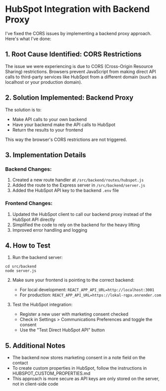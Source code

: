 # HubSpot Integration with Backend Proxy

I've fixed the CORS issues by implementing a backend proxy approach. Here's what I've done:

## 1. Root Cause Identified: CORS Restrictions

The issue we were experiencing is due to CORS (Cross-Origin Resource Sharing) restrictions. Browsers prevent JavaScript from making direct API calls to third-party services like HubSpot from a different domain (such as localhost or your production domain).

## 2. Solution Implemented: Backend Proxy

The solution is to:
- Make API calls to your own backend
- Have your backend make the API calls to HubSpot
- Return the results to your frontend

This way the browser's CORS restrictions are not triggered.

## 3. Implementation Details

### Backend Changes:
1. Created a new route handler at `/src/backend/routes/hubspot.js`
2. Added the route to the Express server in `/src/backend/server.js`
3. Added the HubSpot API key to the backend `.env` file

### Frontend Changes:
1. Updated the HubSpot client to call our backend proxy instead of the HubSpot API directly
2. Simplified the code to rely on the backend for the heavy lifting
3. Improved error handling and logging

## 4. How to Test

1. Run the backend server:
```
cd src/backend
node server.js
```

2. Make sure your frontend is pointing to the correct backend:
   - For local development: `REACT_APP_API_URL=http://localhost:3001`
   - For production: `REACT_APP_API_URL=https://lokal-rqpx.onrender.com`

3. Test the HubSpot integration:
   - Register a new user with marketing consent checked
   - Check in Settings > Communications Preferences and toggle the consent
   - Use the "Test Direct HubSpot API" button

## 5. Additional Notes

- The backend now stores marketing consent in a note field on the contact
- To create custom properties in HubSpot, follow the instructions in HUBSPOT_CUSTOM_PROPERTIES.md
- This approach is more secure as API keys are only stored on the server, not in client-side code